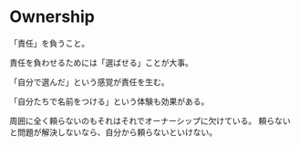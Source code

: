 # Ownership

「責任」を負うこと。

責任を負わせるためには「選ばせる」ことが大事。

「自分で選んだ」という感覚が責任を生む。

「自分たちで名前をつける」という体験も効果がある。

周囲に全く頼らないのもそれはそれでオーナーシップに欠けている。
頼らないと問題が解決しないなら、自分から頼らないといけない。

